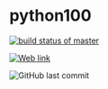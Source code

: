 # python100
[![build status of master](https://travis-ci.org/kxue4/python100.svg?branch=master)](https://travis-ci.org/kxue4/python100)

[![Web link](https://img.shields.io/badge/question-site-blue.svg?style=flat)](http://www.cnblogs.com/CheeseZH/archive/2012/11/05/2755107.html)

![GitHub last commit](https://img.shields.io/github/last-commit/kxue4/python100.svg)
